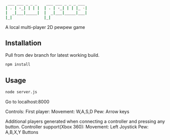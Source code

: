 ```bash
 ___ ___ _ _ _    ___ ___ _ _ _ ___ 
| . | -_| | | |  | . | -_| | | |_ -|
|  _|___|_____|  |  _|___|_____|___|
|_|              |_|                
```
A local multi-player 2D pewpew game

## Installation
Pull from dev branch for latest working build.
``` bash
npm install
```

## Usage
```bash
node server.js
```
Go to localhost:8000

Controls:
First player: 
Movement: W,A,S,D
Pew: Arrow keys

Additional players generated when connecting a controller and pressing any button.
Controller support(Xbox 360):
Movement: Left Joystick
Pew: A,B,X,Y Buttons

